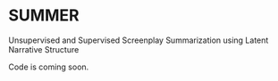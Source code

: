 # SUMMER
Unsupervised and Supervised Screenplay Summarization using Latent Narrative Structure 

Code is coming soon.
